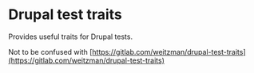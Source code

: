 # Drupal test traits

Provides useful traits for Drupal tests.

Not to be confused with [https://gitlab.com/weitzman/drupal-test-traits](https://gitlab.com/weitzman/drupal-test-traits)
